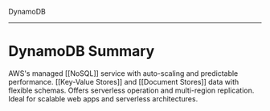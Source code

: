 DynamoDB

---


# **DynamoDB Summary**
AWS's managed [[NoSQL]] service with auto-scaling and predictable performance. [[Key-Value Stores]] and [[Document Stores]] data with flexible schemas. Offers serverless operation and multi-region replication. Ideal for scalable web apps and serverless architectures.